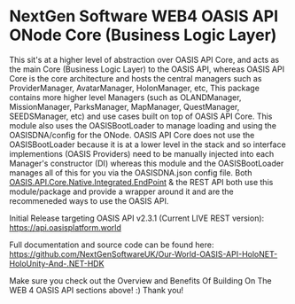 ﻿# NextGen Software WEB4 OASIS API ONode Core (Business Logic Layer)

This sit's at a higher level of abstraction over OASIS API Core, and acts as the main Core (Business Logic Layer) to the OASIS API, whereas OASIS API Core is the core architecture and hosts the central managers such as ProviderManager, AvatarManager, HolonManager, etc, This package contains more higher level Managers (such as OLANDManager, MissionManager, ParksManager, MapManager, QuestManager, SEEDSManager, etc) and use cases built on top of OASIS API Core. This module also uses the OASISBootLoader to manage loading and using the OASISDNA/config for the ONode. OASIS API Core does not use the OASISBootLoader because it is at a lower level in the stack and so interface implementions (OASIS Providers) need to be manually injected into each Manager's constructor (DI) whereas this module and the OASISBootLoader manages all of this for you via the OASISDNA.json config file. Both [OASIS.API.Core.Native.Integrated.EndPoint](https://www.nuget.org/packages/NextGenSoftware.OASIS.API.Native.Integrated.EndPoint) &amp; the REST API both use this module/package and provide a wrapper around it and are the recommeneded ways to use the OASIS API.

Initial Release targeting OASIS API v2.3.1 (Current LIVE REST version):
https://api.oasisplatform.world

Full documentation and source code can be found here:
https://github.com/NextGenSoftwareUK/Our-World-OASIS-API-HoloNET-HoloUnity-And-.NET-HDK

Make sure you check out the Overview and Benefits Of Building On The WEB 4 OASIS API sections above! :) Thank you!